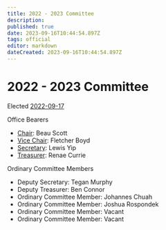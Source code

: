 ```yaml
---
title: 2022 - 2023 Committee
description: 
published: true
date: 2023-09-16T10:44:54.897Z
tags: official
editor: markdown
dateCreated: 2023-09-16T10:44:54.897Z
---
```


# 2022 - 2023 Committee

Elected [2022-09-17](/minutes/AGM/2023-09-16)

Office Bearers

-   [Chair](/docs/committee/chairperson): Beau Scott
-   [Vice Chair](/docs/committee/chairperson): Fletcher Boyd
-   [Secretary](/docs/committee/secretary): Lewis Yip
-   [Treasurer](/docs/committee/treasurer): Renae Currie

Ordinary Committee Members

-   Deputy Secretary: Tegan Murphy
-   Deputy Treasurer: Ben Connor
-   Ordinary Committee Member: Johannes Chuah
-   Ordinary Committee Member: Joshua Rospondek
-   Ordinary Committee Member: Vacant
-   Ordinary Committee Member: Vacant